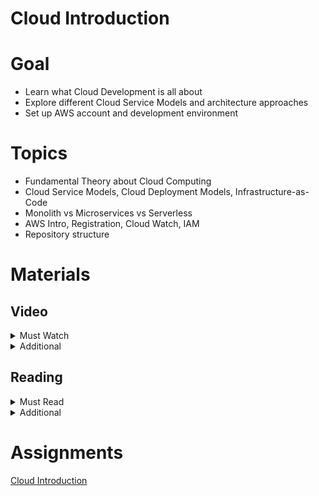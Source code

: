# Cloud Introduction

# Goal

- Learn what Cloud Development is all about
- Explore different Cloud Service Models and architecture approaches
- Set up AWS account and development environment

# Topics

- Fundamental Theory about Cloud Computing
- Cloud Service Models, Cloud Deployment Models, Infrastructure-as-Code
- Monolith vs Microservices vs Serverless
- AWS Intro, Registration, Cloud Watch, IAM
- Repository structure

# Materials

## Video

<details>
  <summary>Must Watch</summary>

  The following content provides enough info to complete the task.

  <blockquote>

  <details>
    <summary>In English</summary>

   <blockquote>

   - [Introduction - part1](https://videoportal.epam.com/video/MNnV7g03KrNAqdMva0b3), ~1 mins
   - [Introduction - part2](https://videoportal.epam.com/video/4MNVYj1Exvx2dmv5a0eE), ~1 mins
   - [Introduction - part3](https://videoportal.epam.com/video/gkXbYq1XdKdxNOABYelw), ~2 mins
   - [Introduction - part4 - AWS essentials](https://videoportal.epam.com/video/VKQwJWkPqVqXRvEqJ1EW), ~1 mins
   - [Introduction - part5](https://videoportal.epam.com/video/2qOL7xxLPEPGq9dx7483), ~3 mins
   - [Introduction - part6](https://videoportal.epam.com/video/1g5mYRkg2pyRwK10JWoD), ~2 mins
   - [Introduction - part7 - home task overview](https://videoportal.epam.com/video/vbdGYloMlrdgLVXEaWqy), ~3 mins
   - [Introduction - part8 - SPA boilerplate overview](https://videoportal.epam.com/video/MRwdYoVgQm6A58pZa3bL), ~1 mins
   - [Introduction - part9 - registration in AWS](https://videoportal.epam.com/video/XmRlaydZ0Qwy5Ex67jno), ~2 mins
   - [Introduction - part10 - registration in AWS](https://videoportal.epam.com/video/286VYGZzDpKKOr6Eav1E), ~1 mins
   - [Introduction - part11 - registration issues overview](https://videoportal.epam.com/video/4MNVYj1ExvQ0r3vga0eE), ~1 mins
   - [Introduction - part12 - AWS support case for registration](https://videoportal.epam.com/video/XmRlaydZ0QwjZ63R7jno), ~1 mins
   - [Introduction - part13 - configuring budget alert](https://videoportal.epam.com/video/1g5mYRkg2pyD2gdPJWoD), ~4 mins
   - [Introduction - part14 - IAM and module 1 summary](https://videoportal.epam.com/video/6g2qJXQ0qpbQmQwg7wbz), ~2 mins
   </blockquote>
  </details>

  <details>
    <summary>In Russian</summary>

   <blockquote>

   - [RU Basic Part](https://videoportal.epam.com/video/lNZRYplXZ6knZbkdYyXQ), ~40 mins
   - [RU Advanced Part](https://videoportal.epam.com/video/59pZaAyL6Aw1B16laNzq), ~20 mins
   - [RU Practical Part](https://videoportal.epam.com/video/vbdGYlod08Wg11pbaWqy), ~24 mins
   </blockquote>
  </details>

  </blockquote>

</details>

<details>
  <summary>Additional</summary>

  The following content provides more info for further studies.

  <blockquote>

  - [AWS IAM Core Concepts](https://www.youtube.com/watch?v=_ZCTvmaPgao), ~21 mins
  - [AWS IAM Hands-On Tutorial](https://www.youtube.com/watch?v=UqKWHZ36yEM), ~46 mins
  - [AWS IAM Best Practices](https://www.youtube.com/watch?v=_wiGpBQGCjU), ~53 mins
  - [Getting Started with the IAM Policy Simulator](https://www.youtube.com/watch?v=1IIhVcXhvcE), ~6 mins
  </blockquote>

</details>

## Reading

<details>
  <summary>Must Read</summary>

  The following content provides enough info to complete the task.

  <blockquote>

  - [AWS Fundamentals. Core Concepts](https://aws.amazon.com/getting-started/fundamentals-core-concepts)
  - [How do I create and activate a new AWS account?](https://aws.amazon.com/premiumsupport/knowledge-center/create-and-activate-aws-account/)
  - [Using the AWS Free Tier](https://docs.aws.amazon.com/awsaccountbilling/latest/aboutv2/billing-free-tier.html)
  - [What is IAM?](https://docs.aws.amazon.com/IAM/latest/UserGuide/introduction.html)
  - [AWS account root user credentials and IAM user credentials](https://docs.aws.amazon.com/general/latest/gr/root-vs-iam.html)
  </blockquote>

</details>

<details>
  <summary>Additional</summary>

  The following content provides more info for further studies.

  <blockquote>

  - [Security best practices in IAM](https://docs.aws.amazon.com/IAM/latest/UserGuide/best-practices.html)
  - [Policies and permissions in IAM](https://docs.aws.amazon.com/IAM/latest/UserGuide/access_policies.html)
  - [AWS IAM FAQs](https://aws.amazon.com/iam/faqs/)
  - [AWS CLI](https://docs.aws.amazon.com/cli/latest/userguide/cli-chap-welcome.html)
  - [Named profiles for the AWS CLI](https://docs.aws.amazon.com/cli/latest/userguide/cli-configure-profiles.html)
  </blockquote>

</details>

# Assignments

[Cloud Introduction](./task.md)
